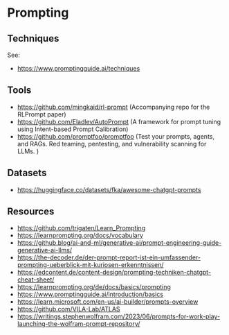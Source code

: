 # Prompting

## Techniques
See:
- https://www.promptingguide.ai/techniques

## Tools
- https://github.com/mingkaid/rl-prompt (Accompanying repo for the RLPrompt paper)
- https://github.com/Eladlev/AutoPrompt (A framework for prompt tuning using Intent-based Prompt Calibration)
- https://github.com/promptfoo/promptfoo (Test your prompts, agents, and RAGs. Red teaming, pentesting, and vulnerability scanning for LLMs. )

## Datasets
- https://huggingface.co/datasets/fka/awesome-chatgpt-prompts

## Resources
- https://github.com/trigaten/Learn_Prompting
- https://learnprompting.org/docs/vocabulary
- https://github.blog/ai-and-ml/generative-ai/prompt-engineering-guide-generative-ai-llms/
- https://the-decoder.de/der-prompt-report-ist-ein-umfassender-prompting-ueberblick-mit-kuriosen-erkenntnissen/
- https://edcontent.de/content-design/prompting-techniken-chatgpt-cheat-sheet/
- https://learnprompting.org/de/docs/basics/prompting
- https://www.promptingguide.ai/introduction/basics
- https://learn.microsoft.com/en-us/ai-builder/prompts-overview
- https://github.com/VILA-Lab/ATLAS
- https://writings.stephenwolfram.com/2023/06/prompts-for-work-play-launching-the-wolfram-prompt-repository/